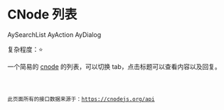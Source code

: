 # CNode 列表

<Badge>AySearchList</Badge>
<Badge>AyAction</Badge>
<Badge>AyDialog</Badge>

复杂程度：⭐️

一个简易的 [cnode](https://cnodejs.org/) 的列表，可以切换 tab，点击标题可以查看内容以及回复。

<code src="./page/index.tsx" />

此页面所有的接口数据来源于：https://cnodejs.org/api

